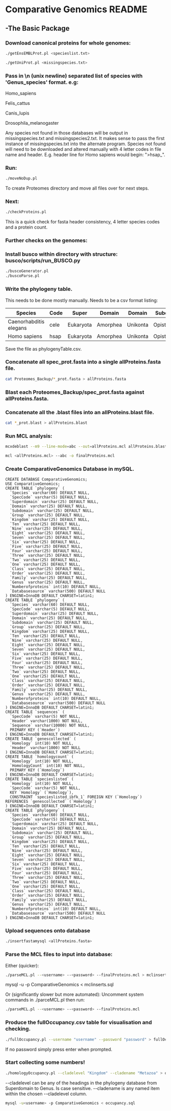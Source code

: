 # Comparative Genomics README
## -The Basic Package

### Download canonical proteins for whole genomes:

```bash
./getEnsEMBLProt.pl <specieslist.txt>
```
```bash
./getUniProt.pl <missingspecies.txt>
```

### Pass in \n (unix newline) separated list of species with 'Genus_species' format. e.g:
Homo_sapiens

Felis_cattus

Canis_lupis

Drosophila_melanogaster


Any species not found in those databases will be output in missingspecies.txt and missingspecies2.txt. It makes sense to pass the first instance of missingspecies.txt into the alternate program. Species not found will need to be downloaded and altered manually with 4 letter codes in file name and header. E.g. header line for Homo sapiens would begin: ">hsap_".

### Run:
```bash
./moveNoDup.pl
```
To create Proteomes directory and move all files over for next steps.

### Next:
```bash
./checkProteins.pl
```
This is a quick check for fasta header consistency, 4 letter species codes and a protein count.

### Further checks on the genomes:
### Install busco within directory with structure: busco/scripts/run_BUSCO.py
```bash
./buscoGenerator.pl
./buscoParse.pl
```

### Write the phylogeny table.
This needs to be done mostly manually. Needs to be a csv format listing:

| Species | Code | Super | Domain | Domain | Subdomain | Group | Kingdom | Ten | Nine | Eight | Seven | Six | Five | Four | Three | Two | One | Class | Order | Family | Genus | NumberOfProteins | Database_Source |
| ------- | ---- | ----- | ------ | ------ | --------- | ----- | ------- | --- | ---- | ----- | ----- | --- | ---- | ---- | ----- | --- | --- | ----- | ----- | ------ | ----- | ---------------- | --------------- |
| Caenorhabditis elegans | cele | Eukaryota | Amorphea | Unikonta | Opisthokonta | Metazoa | Basal2 | Basal3 | Bilateria | Protostomia | Ecdysozoa | Nematoida | Nematoda | Nematoda | Nematoda | Nematoda | Secernentea | Rhabditidae | Rhabditidae | Caenorhabditis | 20362 | EnsEMBL | 
 | Homo sapiens | hsap | Eukaryota | Amorphea | Unikonta | Opisthokonta | Metazoa | Basal2 | Basal3 | Bilateria | Deuterostomia | Chordata | Olfactores | Vertebrata | Tetrapoda | Amniota | Mammalia | Mammalia | Primates | Hominidae | Homo | 23625 | EnsEMBL | 

Save the file as phylogenyTable.csv.

### Concatenate all spec_prot.fasta into a single allProteins.fasta file.
```bash
cat Proteomes_Backup/*_prot.fasta > allProteins.fasta
```

### Blast each Proteomes_Backup/spec_prot.fasta against allProteins.fasta.

### Concatenate all the .blast files into an allProteins.blast file.
```bash
cat *_prot.blast > allProteins.blast
```

### Run MCL analysis:
```bash
mcxdeblast --m9 --line-mode=abc --out=allProteins.mcl allProteins.blast
```
```bash
mcl <allProteins.mcl> --abc -o finalProteins.mcl
```

### Create ComparativeGenomics Database in mySQL.
```mysql
CREATE DATABASE ComparativeGenomics;
USE ComparativeGenomics;
CREATE TABLE `phylogeny` (
  `Species` varchar(60) DEFAULT NULL,
  `SpecCode` varchar(5) DEFAULT NULL,
  `Superdomain` varchar(25) DEFAULT NULL,
  `Domain` varchar(25) DEFAULT NULL,
  `Subdomain` varchar(25) DEFAULT NULL,
  `Group` varchar(25) DEFAULT NULL,
  `Kingdom` varchar(25) DEFAULT NULL,
  `Ten` varchar(25) DEFAULT NULL,
  `Nine` varchar(25) DEFAULT NULL,
  `Eight` varchar(25) DEFAULT NULL,
  `Seven` varchar(25) DEFAULT NULL,
  `Six` varchar(25) DEFAULT NULL,
  `Five` varchar(25) DEFAULT NULL,
  `Four` varchar(25) DEFAULT NULL,
  `Three` varchar(25) DEFAULT NULL,
  `Two` varchar(25) DEFAULT NULL,
  `One` varchar(25) DEFAULT NULL,
  `Class` varchar(25) DEFAULT NULL,
  `Order` varchar(25) DEFAULT NULL,
  `Family` varchar(25) DEFAULT NULL,
  `Genus` varchar(25) DEFAULT NULL,
  `Numberofproteins` int(10) DEFAULT NULL,
  `Databasesource` varchar(500) DEFAULT NULL
) ENGINE=InnoDB DEFAULT CHARSET=latin1;
CREATE TABLE `phylogeny` (
  `Species` varchar(60) DEFAULT NULL,
  `SpecCode` varchar(5) DEFAULT NULL,
  `Superdomain` varchar(25) DEFAULT NULL,
  `Domain` varchar(25) DEFAULT NULL,
  `Subdomain` varchar(25) DEFAULT NULL,
  `Group` varchar(25) DEFAULT NULL,
  `Kingdom` varchar(25) DEFAULT NULL,
  `Ten` varchar(25) DEFAULT NULL,
  `Nine` varchar(25) DEFAULT NULL,
  `Eight` varchar(25) DEFAULT NULL,
  `Seven` varchar(25) DEFAULT NULL,
  `Six` varchar(25) DEFAULT NULL,
  `Five` varchar(25) DEFAULT NULL,
  `Four` varchar(25) DEFAULT NULL,
  `Three` varchar(25) DEFAULT NULL,
  `Two` varchar(25) DEFAULT NULL,
  `One` varchar(25) DEFAULT NULL,
  `Class` varchar(25) DEFAULT NULL,
  `Order` varchar(25) DEFAULT NULL,
  `Family` varchar(25) DEFAULT NULL,
  `Genus` varchar(25) DEFAULT NULL,
  `Numberofproteins` int(10) DEFAULT NULL,
  `Databasesource` varchar(500) DEFAULT NULL
) ENGINE=InnoDB DEFAULT CHARSET=latin1;
CREATE TABLE `sequences` (
  `SpecCode` varchar(5) NOT NULL,
  `Header` varchar(1000) NOT NULL,
  `Sequence` varchar(10000) NOT NULL,
  PRIMARY KEY (`Header`)
) ENGINE=InnoDB DEFAULT CHARSET=latin1;
CREATE TABLE `genescollected` (
  `Homology` int(10) NOT NULL,
  `Header` varchar(1000) NOT NULL 
) ENGINE=InnoDB DEFAULT CHARSET=latin1;
CREATE TABLE `homologycount` (
  `Homology` int(10) NOT NULL,
  `HomologyCount` int(10) NOT NULL,
  PRIMARY KEY (`Homology`)
) ENGINE=InnoDB DEFAULT CHARSET=latin1;
CREATE TABLE `specieslisted` (
  `Homology` int(10) NOT NULL,
  `SpecCode` varchar(5) NOT NULL,
  KEY `Homology` (`Homology`),
  CONSTRAINT `specieslisted_ibfk_1` FOREIGN KEY (`Homology`) REFERENCES `genescollected` (`Homology`)
) ENGINE=InnoDB DEFAULT CHARSET=latin1;
CREATE TABLE `phylogeny` (
  `Species` varchar(60) DEFAULT NULL,
  `SpecCode` varchar(5) DEFAULT NULL,
  `Superdomain` varchar(25) DEFAULT NULL,
  `Domain` varchar(25) DEFAULT NULL,
  `Subdomain` varchar(25) DEFAULT NULL,
  `Group` varchar(25) DEFAULT NULL,
  `Kingdom` varchar(25) DEFAULT NULL,
  `Ten` varchar(25) DEFAULT NULL,
  `Nine` varchar(25) DEFAULT NULL,
  `Eight` varchar(25) DEFAULT NULL,
  `Seven` varchar(25) DEFAULT NULL,
  `Six` varchar(25) DEFAULT NULL,
  `Five` varchar(25) DEFAULT NULL,
  `Four` varchar(25) DEFAULT NULL,
  `Three` varchar(25) DEFAULT NULL,
  `Two` varchar(25) DEFAULT NULL,
  `One` varchar(25) DEFAULT NULL,
  `Class` varchar(25) DEFAULT NULL,
  `Order` varchar(25) DEFAULT NULL,
  `Family` varchar(25) DEFAULT NULL,
  `Genus` varchar(25) DEFAULT NULL,
  `Numberofproteins` int(10) DEFAULT NULL,
  `Databasesource` varchar(500) DEFAULT NULL
) ENGINE=InnoDB DEFAULT CHARSET=latin1;
```

### Upload sequences onto database
```bash
./insertfastamysql <allProteins.fasta>
```

### Parse the MCL files to input into database:
Either (quicker):
```bash
./parseMCL.pl --<username> --<password> --finalProteins.mcl > mclinserts.sql
```
mysql -u<username> -p ComparativeGenomics < mclinserts.sql

Or (significantly slower but more automated):
Uncomment system commands in ./parceMCL.pl then run:
```bash
./parseMCL.pl --<username> --<password> --finalProteins.mcl
```

### Produce the fullOccupancy.csv table for visualisation and checking.
```bash
./fullOccupancy.pl --username "username" --password "password" > fullOccupancy.csv
```
If no password simply press enter when prompted.

### Start collecting some numbers!
```bash
./homologyOccupancy.pl --cladelevel "Kingdom" --cladename "Metazoa" > occupancy.sql
```
--cladelevel can be any of the headings in the phylogeny database from Superdomain to Genus. Is case sensitive.
--cladename is any named item within the chosen --cladelevel column.
```bash
mysql -u<username> -p ComparativeGenomics < occupancy.sql
```




